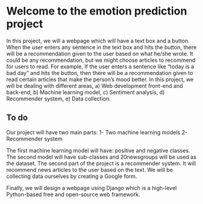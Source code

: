 # Welcome to the emotion prediction project

In this project, we will a webpage which will have a text box and a button. When the user enters any sentence in the text box and hits the button, there will be a recommendation given to the user based on what he/she wrote. It could be any recommendation, but we might choose articles to recommend for users to read. For example, If the user enters a sentence like “today is a bad day” and hits the button, then there will be a recommendation given to read certain articles that make the person’s mood better. 
In this project, we will be dealing with different areas, a) Web development front-end and back-end, b) Machine learning model, c) Sentiment analysis, d) Recommender system, e) Data collection. 

## To do

Our project will have two main parts: 
1-	Two machine learning models
2-	Recommender system

The first machine learning model will have: positive and negative classes. The second model will have sub-classes and 20newsgroups will be used as the dataset. The second part of the project is a recommender system. It will recommend news articles to the user based on the text. We will be collecting data ourselves by creating a Google form. 

Finally, we will design a webpage using Django which is a high-level Python-based free and open-source web framework.



